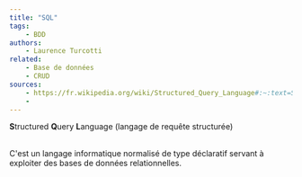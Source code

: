 ```yaml
---
title: "SQL"
tags:
    - BDD
authors:
    - Laurence Turcotti
related:
    - Base de données
    - CRUD
sources:
    - https://fr.wikipedia.org/wiki/Structured_Query_Language#:~:text=SQL%20(sigle%20de%20Structured%20Query,des%20bases%20de%20donn%C3%A9es%20relationnelles.
    - 
---
```


**S**tructured **Q**uery **L**anguage (langage de requête structurée)

<br/>C'est un langage informatique normalisé de type déclaratif servant à exploiter des bases de données relationnelles. 
